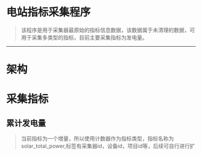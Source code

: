 # 电站指标采集程序
> 该程序是用于采集器最原始的指标信息数据，该数据属于未清理的数据，可用于采集多类型的指标，目前主要采集指标为发电量。<br>
> 
----
# 架构

# 采集指标
## 累计发电量
> 当前指标为一个增量，所以使用计数器作为指标类型，指标名称为solar_total_power,标签有采集器id，设备id，项目id等，后续可自行进行扩
